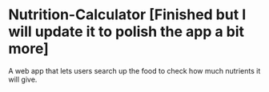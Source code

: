 # Nutrition-Calculator [Finished but I will update it to polish the app a bit more]
A web app that lets users search up the food to check how much nutrients it will give.

